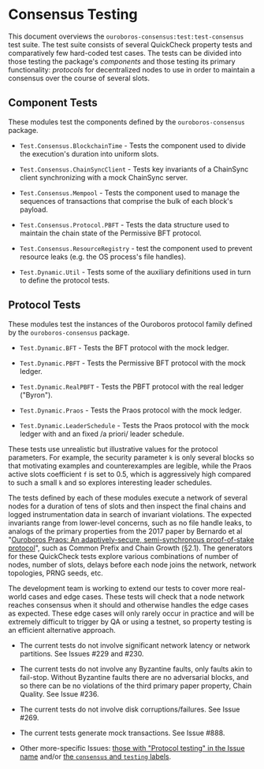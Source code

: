 # Consensus Testing

This document overviews the `ouroboros-consensus:test:test-consensus` test
suite. The test suite consists of several QuickCheck property tests and
comparatively few hard-coded test cases. The tests can be divided into those
testing the package's _components_ and those testing its primary functionality:
_protocols_ for decentralized nodes to use in order to maintain a consensus
over the course of several slots.

## Component Tests

These modules test the components defined by the `ouroboros-consensus` package.

  * `Test.Consensus.BlockchainTime` - Tests the component used to divide the
    execution's duration into uniform slots.

  * `Test.Consensus.ChainSyncClient` - Tests key invariants of a ChainSync
    client synchronizing with a mock ChainSync server.

  * `Test.Consensus.Mempool` - Tests the component used to manage the sequences
    of transactions that comprise the bulk of each block's payload.

  * `Test.Consensus.Protocol.PBFT` - Tests the data structure used to maintain
    the chain state of the Permissive BFT protocol.

  * `Test.Consensus.ResourceRegistry` - test the component used to prevent
    resource leaks (e.g. the OS process's file handles).

  * `Test.Dynamic.Util` - Tests some of the auxiliary definitions used in turn
    to define the protocol tests.

## Protocol Tests

These modules test the instances of the Ouroboros protocol family defined by
the `ouroboros-consensus` package.

  * `Test.Dynamic.BFT` - Tests the BFT protocol with the mock ledger.

  * `Test.Dynamic.PBFT` - Tests the Permissive BFT protocol with the mock ledger.

  * `Test.Dynamic.RealPBFT` - Tests the PBFT protocol with the real ledger
    ("Byron").

  * `Test.Dynamic.Praos` - Tests the Praos protocol with the mock ledger.

  * `Test.Dynamic.LeaderSchedule` - Tests the Praos protocol with the mock
    ledger with and an fixed /a priori/ leader schedule.

These tests use unrealistic but illustrative values for the protocol
parameters. For example, the security parameter `k` is only several blocks so
that motivating examples and counterexamples are legible, while the Praos
active slots coefficient `f` is set to 0.5, which is aggressively high compared
to such a small `k` and so explores interesting leader schedules.

The tests defined by each of these modules execute a network of several nodes
for a duration of tens of slots and then inspect the final chains and logged
instrumentation data in search of invariant violations. The expected invariants
range from lower-level concerns, such as no file handle leaks, to analogs of
the primary properties from the 2017 paper by Bernardo et al "[Ouroboros Praos:
An adaptively-secure, semi-synchronous proof-of-stake
protocol](https://eprint.iacr.org/2017/573/20171115:001835)", such as Common
Prefix and Chain Growth (§2.1). The generators for these QuickCheck tests
explore various combinations of number of nodes, number of slots, delays before
each node joins the network, network topologies, PRNG seeds, etc.

The development team is working to extend our tests to cover more real-world
cases and edge cases. These tests will check that a node network reaches
consensus when it should and otherwise handles the edge cases as expected.
These edge cases will only rarely occur in practice and will be extremely
difficult to trigger by QA or using a testnet, so property testing is an
efficient alternative approach.

  * The current tests do not involve significant network latency or network
    partitions. See Issues #229 and #230.

  * The current tests do not involve any Byzantine faults, only faults akin to
    fail-stop. Without Byzantine faults there are no adversarial blocks, and so
    there can be no violations of the third primary paper property, Chain
    Quality. See Issue #236.

  * The current tests do not involve disk corruptions/failures. See Issue #269.

  * The current tests generate mock transactions. See Issue #888.

  * Other more-specific Issues: [those with "Protocol testing" in the Issue
    name](https://github.com/input-output-hk/ouroboros-network/issues?utf8=✓&q=is%3Aissue+is%3Aopen+protocol+testing)
    and/or [the `consensus` and `testing`
    labels](https://github.com/input-output-hk/ouroboros-network/issues?utf8=✓&q=is%3Aissue+is%3Aopen+label%3Atesting+label%3Aconsensus).

